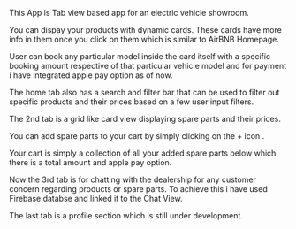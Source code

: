 This App is Tab view based app for an electric vehicle showroom.

You can dispay your products with dynamic cards. These cards have more info in them once you click on them which is similar to AirBNB Homepage.

User can book any particular model inside the card itself with a specific booking amount respective of that particular vehicle model and for payment i have integrated apple pay option as of now.

The home tab also has a search and filter bar that can be used to filter out specific products and their prices based on a few user input filters.

The 2nd tab is a grid like card view displaying spare parts and their prices.

You can add spare parts to your cart by simply clicking on the + icon .

Your cart is simply a collection of all your added spare parts below which there is a total amount and apple pay option.

Now the 3rd tab is for chatting with the dealership for any customer concern regarding products or spare parts. To achieve this i have used Firebase databse and linked it to the Chat View.

The last tab is a profile section which is still under development.
